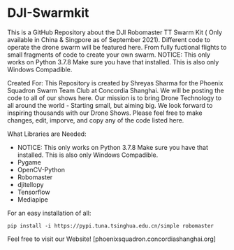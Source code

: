 # DJI-Swarmkit
This is a GitHub Repository about the DJI Robomaster TT Swarm Kit ( Only available in China & Singpore as of September 2021). Different code to operate the drone swarm will be featured here. From fully fuctional flights to small fragments of code to create your own swarm. 
NOTICE: This only works on Python 3.7.8 Make sure you have that installed. This is also only Windows Compadible. 

Created For: 
This Repository is created by Shreyas Sharma for the Phoenix Squadron Swarm Team Club at Concordia Shanghai.  We will be posting the code to all of our shows here. Our mission is to bring Drone Technology to all around the world - Starting small, but aiming big. We look forward to inspiring thousands with our Drone Shows. Please feel free to make changes, edit, imporve, and copy any of the code listed here. 



What Libraries are Needed: 

- NOTICE: This only works on Python 3.7.8 Make sure you have that installed. This is also only Windows Compadible. 
- Pygame
- OpenCV-Python
- Robomaster
- djitellopy
- Tensorflow
- Mediapipe

For an easy installation of all:

`pip install -i https://pypi.tuna.tsinghua.edu.cn/simple robomaster`


Feel free to visit our Website! [phoenixsquadron.concordiashanghai.org]
